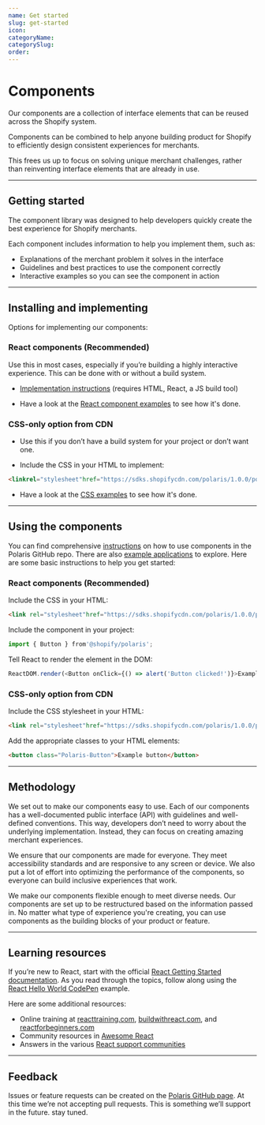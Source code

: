 ```yaml
---
name: Get started
slug: get-started
icon:
categoryName:
categorySlug:
order:
---
```


# Components

Our components are a collection of interface elements that can be reused across the Shopify system.

Components can be combined to help anyone building product for Shopify to efficiently design consistent experiences for merchants.

This frees us up to focus on solving unique merchant challenges, rather than reinventing interface elements that are already in use.

---

## Getting started

The component library was designed to help developers quickly create the best experience for Shopify merchants.

Each component includes information to help you implement them, such as:

- Explanations of the merchant problem it solves in the interface
- Guidelines and best practices to use the component correctly
- Interactive examples so you can see the component in action

---

## Installing and implementing

Options for implementing our components:

### React components (Recommended)

Use this in most cases, especially if you’re building a highly interactive experience. This can be done with or without a build system.

- [Implementation instructions](https://github.com/Shopify/polaris) (requires HTML, React, a JS build tool)

- Have a look at the [React component examples](https://github.com/Shopify/polaris/tree/master/examples) to see how it's done.

### CSS-only option from CDN

- Use this if you don’t have a build system for your project or don’t want one.

- Include the CSS in your HTML to implement:

```html
<linkrel="stylesheet"href="https://sdks.shopifycdn.com/polaris/1.0.0/polaris.css">
```

- Have a look at the [CSS examples](https://github.com/Shopify/polaris/tree/master/examples/cdn-styles) to see how it's done.

---

## Using the components

You can find comprehensive [instructions](https://github.com/Shopify/polaris) on how to use components in the Polaris GitHub repo. There are also [example applications](https://github.com/Shopify/polaris/tree/master/examples) to explore. Here are some basic instructions to help you get started:

### React components (Recommended)

Include the CSS in your HTML:

```html
<link rel="stylesheet"href="https://sdks.shopifycdn.com/polaris/1.0.0/polaris.css">
```

Include the component in your project:

```javascript
import { Button } from'@shopify/polaris';
```

Tell React to render the element in the DOM:

```javascript
ReactDOM.render(<Button onClick={() => alert('Button clicked!')}>Example button</Button>, domContainerNode);
```

### CSS-only option from CDN

Include the CSS stylesheet in your HTML:

```html
<link rel="stylesheet"href="https://sdks.shopifycdn.com/polaris/1.0.0/polaris.css">
```

Add the appropriate classes to your HTML elements:

```html
<button class="Polaris-Button">Example button</button>
```

---

## Methodology

We set out to make our components easy to use. Each of our components has a well-documented public interface (API) with guidelines and well-defined conventions. This way, developers don’t need to worry about the underlying implementation. Instead, they can focus on creating amazing merchant experiences.

We ensure that our components are made for everyone. They meet accessibility standards and are responsive to any screen or device. We also put a lot of effort into optimizing the performance of the components, so everyone can build inclusive experiences that work.

We make our components flexible enough to meet diverse needs. Our components are set up to be restructured based on the information passed in. No matter what type of experience you're creating, you can use components as the building blocks of your product or feature.

---

## Learning resources

If you’re new to React, start with the official [React Getting Started documentation](https://facebook.github.io/react/docs/hello-world.html). As you read through the topics, follow along using the [React Hello World CodePen](http://codepen.io/gaearon/pen/ZpvBNJ?editors=0010) example.

Here are some additional resources:

- Online training at [reacttraining.com](https://reacttraining.com/), [buildwithreact.com](http://buildwithreact.com), and [reactforbeginners.com](https://reactforbeginners.com)
- Community resources in [Awesome React](https://github.com/enaqx/awesome-react)
- Answers in the various [React support communities](https://facebook.github.io/react/community/support.html)

---

## Feedback

Issues or feature requests can be created on the [Polaris GitHub page](https://github.com/Shopify/polaris/). At this time we’re not accepting pull requests. This is something we’ll support in the future. stay tuned.
